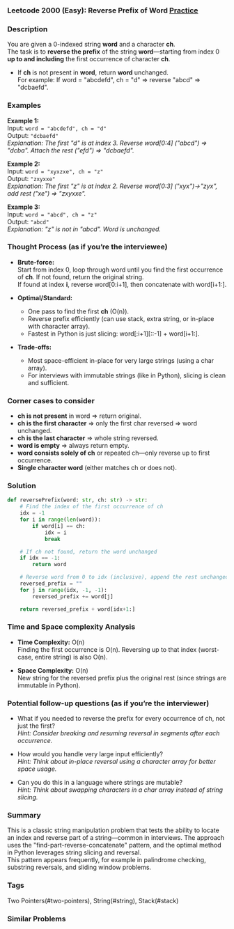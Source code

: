 ### Leetcode 2000 (Easy): Reverse Prefix of Word [Practice](https://leetcode.com/problems/reverse-prefix-of-word)

### Description  
You are given a 0-indexed string **word** and a character **ch**.  
The task is to **reverse the prefix** of the string **word**—starting from index 0 **up to and including** the first occurrence of character **ch**.  
- If **ch** is not present in **word**, return **word** unchanged.  
For example: If word = "abcdefd", ch = "d" ⇒ reverse "abcd" ⇒ "dcbaefd".

### Examples  

**Example 1:**  
Input: `word = "abcdefd", ch = "d"`  
Output: `"dcbaefd"`  
*Explanation: The first "d" is at index 3. Reverse word[0:4] ("abcd") ⇒ "dcba". Attach the rest ("efd") ⇒ "dcbaefd".*

**Example 2:**  
Input: `word = "xyxzxe", ch = "z"`  
Output: `"zxyxxe"`  
*Explanation: The first "z" is at index 2. Reverse word[0:3] ("xyx")→"zyx", add rest ("xe") ⇒ "zxyxxe".*

**Example 3:**  
Input: `word = "abcd", ch = "z"`  
Output: `"abcd"`  
*Explanation: "z" is not in "abcd". Word is unchanged.*

### Thought Process (as if you’re the interviewee)  
- **Brute-force:**  
  Start from index 0, loop through word until you find the first occurrence of **ch**. If not found, return the original string.  
  If found at index **i**, reverse word[0:i+1], then concatenate with word[i+1:].

- **Optimal/Standard:**  
  - One pass to find the first **ch** (O(n)).  
  - Reverse prefix efficiently (can use stack, extra string, or in-place with character array).  
  - Fastest in Python is just slicing: word[:i+1][::-1] + word[i+1:].

- **Trade-offs:**  
  - Most space-efficient in-place for very large strings (using a char array).
  - For interviews with immutable strings (like in Python), slicing is clean and sufficient.

### Corner cases to consider  
- **ch is not present** in word ⇒ return original.
- **ch is the first character** ⇒ only the first char reversed ⇒ word unchanged.
- **ch is the last character** ⇒ whole string reversed.
- **word is empty** ⇒ always return empty.
- **word consists solely of ch** or repeated ch—only reverse up to first occurrence.
- **Single character word** (either matches ch or does not).

### Solution

```python
def reversePrefix(word: str, ch: str) -> str:
    # Find the index of the first occurrence of ch
    idx = -1
    for i in range(len(word)):
        if word[i] == ch:
            idx = i
            break

    # If ch not found, return the word unchanged
    if idx == -1:
        return word

    # Reverse word from 0 to idx (inclusive), append the rest unchanged
    reversed_prefix = ""
    for j in range(idx, -1, -1):
        reversed_prefix += word[j]

    return reversed_prefix + word[idx+1:]
```

### Time and Space complexity Analysis  

- **Time Complexity:** O(n)  
  Finding the first occurrence is O(n). Reversing up to that index (worst-case, entire string) is also O(n).

- **Space Complexity:** O(n)  
  New string for the reversed prefix plus the original rest (since strings are immutable in Python).

### Potential follow-up questions (as if you’re the interviewer)  

- What if you needed to reverse the prefix for every occurrence of ch, not just the first?  
  *Hint: Consider breaking and resuming reversal in segments after each occurrence.*

- How would you handle very large input efficiently?  
  *Hint: Think about in-place reversal using a character array for better space usage.*

- Can you do this in a language where strings are mutable?  
  *Hint: Think about swapping characters in a char array instead of string slicing.*

### Summary
This is a classic string manipulation problem that tests the ability to locate an index and reverse part of a string—common in interviews. The approach uses the "find-part-reverse-concatenate" pattern, and the optimal method in Python leverages string slicing and reversal.  
This pattern appears frequently, for example in palindrome checking, substring reversals, and sliding window problems.

### Tags
Two Pointers(#two-pointers), String(#string), Stack(#stack)

### Similar Problems
